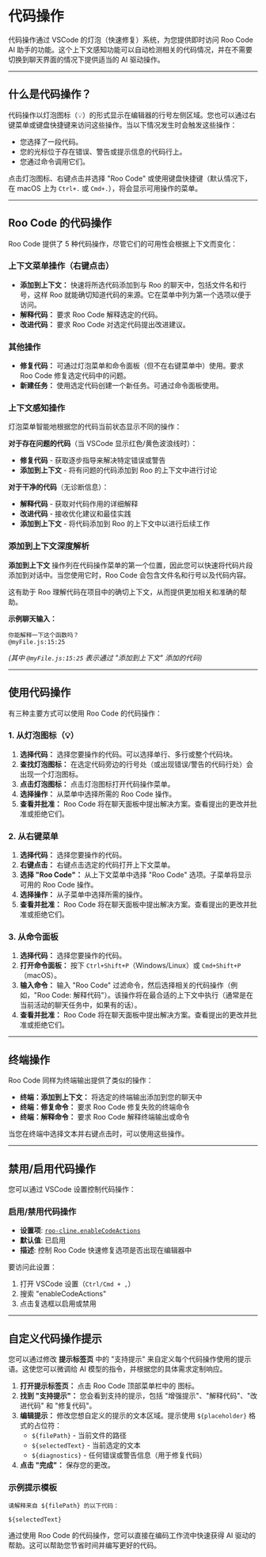 # 代码操作

代码操作通过 VSCode 的灯泡（快速修复）系统，为您提供即时访问 Roo Code AI 助手的功能。这个上下文感知功能可以自动检测相关的代码情况，并在不需要切换到聊天界面的情况下提供适当的 AI 驱动操作。

---

## 什么是代码操作？

代码操作以灯泡图标（💡）的形式显示在编辑器的行号左侧区域。您也可以通过右键菜单或键盘快捷键来访问这些操作。当以下情况发生时会触发这些操作：

*   您选择了一段代码。
*   您的光标位于存在错误、警告或提示信息的代码行上。
*   您通过命令调用它们。

点击灯泡图标、右键点击并选择 "Roo Code" 或使用键盘快捷键（默认情况下，在 macOS 上为 `Ctrl+.` 或 `Cmd+.`），将会显示可用操作的菜单。

---

## Roo Code 的代码操作

Roo Code 提供了 5 种代码操作，尽管它们的可用性会根据上下文而变化：

### 上下文菜单操作（右键点击）
*   **添加到上下文：** 快速将所选代码添加到与 Roo 的聊天中，包括文件名和行号，这样 Roo 就能确切知道代码的来源。它在菜单中列为第一个选项以便于访问。
*   **解释代码：** 要求 Roo Code 解释选定的代码。
*   **改进代码：** 要求 Roo Code 对选定代码提出改进建议。

### 其他操作
*   **修复代码：** 可通过灯泡菜单和命令面板（但不在右键菜单中）使用。要求 Roo Code 修复选定代码中的问题。
*   **新建任务：** 使用选定代码创建一个新任务。可通过命令面板使用。

### 上下文感知操作
灯泡菜单智能地根据您的代码当前状态显示不同的操作：

**对于存在问题的代码**（当 VSCode 显示红色/黄色波浪线时）：
- **修复代码** - 获取逐步指导来解决特定错误或警告
- **添加到上下文** - 将有问题的代码添加到 Roo 的上下文中进行讨论

**对于干净的代码**（无诊断信息）：
- **解释代码** - 获取对代码作用的详细解释
- **改进代码** - 接收优化建议和最佳实践
- **添加到上下文** - 将代码添加到 Roo 的上下文中以进行后续工作

### 添加到上下文深度解析

**添加到上下文** 操作列在代码操作菜单的第一个位置，因此您可以快速将代码片段添加到对话中。当您使用它时，Roo Code 会包含文件名和行号以及代码内容。

这有助于 Roo 理解代码在项目中的确切上下文，从而提供更加相关和准确的帮助。

**示例聊天输入：**

```
你能解释一下这个函数吗？
@myFile.js:15:25
```

*(其中 `@myFile.js:15:25` 表示通过 "添加到上下文" 添加的代码)*

---

## 使用代码操作

有三种主要方式可以使用 Roo Code 的代码操作：

### 1. 从灯泡图标（💡）

1.  **选择代码：** 选择您要操作的代码。可以选择单行、多行或整个代码块。
2.  **查找灯泡图标：** 在选定代码旁边的行号处（或出现错误/警告的代码行处）会出现一个灯泡图标。
3.  **点击灯泡图标：** 点击灯泡图标打开代码操作菜单。
4.  **选择操作：** 从菜单中选择所需的 Roo Code 操作。
5.  **查看并批准：** Roo Code 将在聊天面板中提出解决方案。查看提出的更改并批准或拒绝它们。

### 2. 从右键菜单

1.  **选择代码：** 选择您要操作的代码。
2.  **右键点击：** 右键点击选定的代码打开上下文菜单。
3.  **选择 "Roo Code"：** 从上下文菜单中选择 "Roo Code" 选项。子菜单将显示可用的 Roo Code 操作。
4.  **选择操作：** 从子菜单中选择所需的操作。
5.  **查看并批准：** Roo Code 将在聊天面板中提出解决方案。查看提出的更改并批准或拒绝它们。

### 3. 从命令面板

1.  **选择代码：** 选择您要操作的代码。
2.  **打开命令面板：** 按下 `Ctrl+Shift+P`（Windows/Linux）或 `Cmd+Shift+P`（macOS）。
3.  **输入命令：** 输入 "Roo Code" 过滤命令，然后选择相关的代码操作（例如，"Roo Code: 解释代码"）。该操作将在最合适的上下文中执行（通常是在当前活动的聊天任务中，如果有的话）。
4.  **查看并批准：** Roo Code 将在聊天面板中提出解决方案。查看提出的更改并批准或拒绝它们。

---

## 终端操作

Roo Code 同样为终端输出提供了类似的操作：

*   **终端：添加到上下文：** 将选定的终端输出添加到您的聊天中
*   **终端：修复命令：** 要求 Roo Code 修复失败的终端命令
*   **终端：解释命令：** 要求 Roo Code 解释终端输出或命令

当您在终端中选择文本并右键点击时，可以使用这些操作。

---

## 禁用/启用代码操作

您可以通过 VSCode 设置控制代码操作：

### 启用/禁用代码操作
- **设置项**: [`roo-cline.enableCodeActions`](vscode://settings/roo-cline.enableCodeActions)
- **默认值**: 已启用
- **描述**: 控制 Roo Code 快速修复选项是否出现在编辑器中

要访问此设置：
1. 打开 VSCode 设置（`Ctrl/Cmd + ,`）
2. 搜索 "enableCodeActions"
3. 点击复选框以启用或禁用

---

## 自定义代码操作提示

您可以通过修改 **提示标签页** 中的 "支持提示" 来自定义每个代码操作使用的提示语。这使您可以微调给 AI 模型的指令，并根据您的具体需求定制响应。

1.  **打开提示标签页：** 点击 Roo Code 顶部菜单栏中的 <Codicon name="notebook" /> 图标。
2. **找到 "支持提示"：** 您会看到支持的提示，包括 "增强提示"、"解释代码"、"改进代码" 和 "修复代码"。
3. **编辑提示：** 修改您想自定义的提示的文本区域。提示使用 `${placeholder}` 格式的占位符：
    - `${filePath}` - 当前文件的路径
    - `${selectedText}` - 当前选定的文本
    - `${diagnostics}` - 任何错误或警告信息（用于修复代码）
4. **点击 "完成"：** 保存您的更改。

### 示例提示模板
```
请解释来自 ${filePath} 的以下代码：

${selectedText}
```

通过使用 Roo Code 的代码操作，您可以直接在编码工作流中快速获得 AI 驱动的帮助。这可以帮助您节省时间并编写更好的代码。